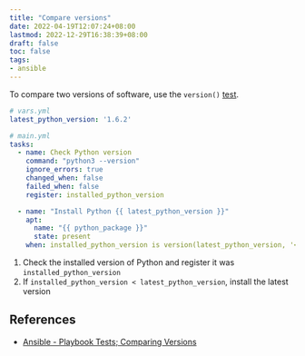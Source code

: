 ```yaml
---
title: "Compare versions"
date: 2022-04-19T12:07:24+08:00
lastmod: 2022-12-29T16:38:39+08:00
draft: false
toc: false
tags:
- ansible
---
```


To compare two versions of software, use the `version()` [test](https://docs.ansible.com/ansible/latest/playbook_guide/playbooks_tests.html#comparing-versions).

```yaml
# vars.yml
latest_python_version: '1.6.2'
```

```yaml {hl_lines=[14]}
# main.yml
tasks:
  - name: Check Python version
    command: "python3 --version"
    ignore_errors: true
    changed_when: false
    failed_when: false
    register: installed_python_version

  - name: "Install Python {{ latest_python_version }}"
    apt:
      name: "{{ python_package }}"
      state: present
    when: installed_python_version is version(latest_python_version, '<')
```

1. Check the installed version of Python and register it was `installed_python_version`
2. If `installed_python_version < latest_python_version`, install the latest version


## References
- [Ansible - Playbook Tests; Comparing Versions](https://docs.ansible.com/ansible/latest/playbook_guide/playbooks_tests.html#comparing-versions)
